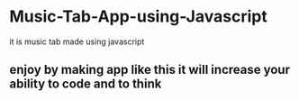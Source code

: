 # Music-Tab-App-using-Javascript
it is music tab made using javascript

## enjoy by making app like this it will increase your ability to code and to think
